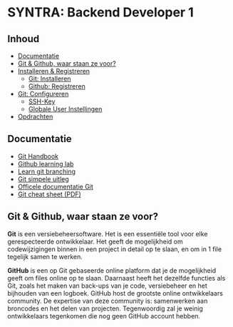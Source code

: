 # SYNTRA: Backend Developer 1

## Inhoud
 - [Documentatie](#Documentatie)
 - [Git & Github, waar staan ze voor?](#Git-&-Github-waar-staan-ze-voor)
 - [Installeren & Registreren](Git-Installeren.md)
    - [Git: Installeren](./Git-Installeren.md#Git-Installeren)
    - [Github: Registreren](./Git-Installeren.md#Github-Registreren)
 - [Git: Configureren](Git-configureren.md)
    - [SSH-Key](Git-configureren.md/#SSH-Key)
    - [Globale User Instellingen](./Git-configureren.md#Globale-User-Instellingen)
 - [Opdrachten](./Opdrachten.md)


## Documentatie
 - [Git Handbook](https://try.github.io/)
 - [Github learning lab](https://lab.github.com/)
 - [Learn git branching](http://learngitbranching.js.org/)
 - [Git simpele uitleg](http://rogerdudler.github.io/git-guide/index.nl.html)
 - [Officele documentatie Git](https://git-scm.com/book/en/v2)
 - [Git cheat sheet (PDF)](https://services.github.com/on-demand/downloads/github-git-cheat-sheet.pdf)


## Git & Github, waar staan ze voor?
**Git** is een versiebeheersoftware. Het is een essentiële tool voor elke gerespecteerde ontwikkelaar. Het geeft de mogelijkheid om codewijzigingen binnen in een project in detail op te slaan, en om in 1 file tegelijk samen te werken.

**GitHub** is een op Git gebaseerde online platform dat je de mogelijkheid geeft om files online op te slaan. Daarnaast heeft het dezelfde functies als Git, zoals het maken van back-ups van je code, versiebeheer en het bijhouden van een logboek. GitHub host de grootste online ontwikkelaars community. De expertise van deze community is: samenwerken aan broncodes en het delen van projecten. Tegenwoordig zal je weinig ontwikkelaars tegenkomen die nog geen GitHub account hebben.